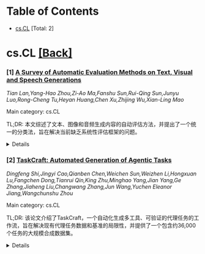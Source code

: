<div id=toc></div>

# Table of Contents

- [cs.CL](#cs.CL) [Total: 2]


<div id='cs.CL'></div>

# cs.CL [[Back]](#toc)

### [1] [A Survey of Automatic Evaluation Methods on Text, Visual and Speech Generations](https://arxiv.org/abs/2506.10019)
*Tian Lan,Yang-Hao Zhou,Zi-Ao Ma,Fanshu Sun,Rui-Qing Sun,Junyu Luo,Rong-Cheng Tu,Heyan Huang,Chen Xu,Zhijing Wu,Xian-Ling Mao*

Main category: cs.CL

TL;DR: 本文综述了文本、图像和音频生成内容的自动评估方法，并提出了一个统一的分类法，旨在解决当前缺乏系统性评估框架的问题。


<details>
  <summary>Details</summary>
Motivation: 当前研究缺乏一个系统性的框架，无法全面组织文本、视觉和音频模态的自动评估方法。

Method: 本文对文本、图像和音频三种模态的生成内容的自动评估方法进行了全面综述，并提出了一个统一的分类法，识别了表征现有评估方法的五种基本范式。

Result: 所提出的框架首先应用于文本生成评估方法，然后扩展到图像和音频生成，证明了其广泛适用性。

Conclusion: 讨论了跨模态评估方法未来研究的有前景方向。

Abstract: Recent advances in deep learning have significantly enhanced generative AI
capabilities across text, images, and audio. However, automatically evaluating
the quality of these generated outputs presents ongoing challenges. Although
numerous automatic evaluation methods exist, current research lacks a
systematic framework that comprehensively organizes these methods across text,
visual, and audio modalities. To address this issue, we present a comprehensive
review and a unified taxonomy of automatic evaluation methods for generated
content across all three modalities; We identify five fundamental paradigms
that characterize existing evaluation approaches across these domains. Our
analysis begins by examining evaluation methods for text generation, where
techniques are most mature. We then extend this framework to image and audio
generation, demonstrating its broad applicability. Finally, we discuss
promising directions for future research in cross-modal evaluation
methodologies.

</details>


### [2] [TaskCraft: Automated Generation of Agentic Tasks](https://arxiv.org/abs/2506.10055)
*Dingfeng Shi,Jingyi Cao,Qianben Chen,Weichen Sun,Weizhen Li,Hongxuan Lu,Fangchen Dong,Tianrui Qin,King Zhu,Minghao Yang,Jian Yang,Ge Zhang,Jiaheng Liu,Changwang Zhang,Jun Wang,Yuchen Eleanor Jiang,Wangchunshu Zhou*

Main category: cs.CL

TL;DR: 该论文介绍了TaskCraft，一个自动化生成多工具、可验证的代理任务的工作流，旨在解决现有代理任务数据和基准的局限性，并提供了一个包含约36,000个任务的大规模合成数据集。


<details>
  <summary>Details</summary>
Motivation: 代理任务在自然语言处理和人工智能领域日益重要，但现有指令数据缺乏工具交互，且当前代理基准依赖于昂贵的人工标注，限制了其可扩展性。

Method: 本文引入了TaskCraft，一个自动化的工作流，用于生成难度可扩展、多工具且可验证的代理任务，并附带执行轨迹。TaskCraft通过基于深度和宽度的扩展来扩展原子任务，从而创建结构和层次复杂的挑战。

Result: 实证结果表明，这些任务改进了生成工作流中的提示优化，并增强了代理基础模型的监督微调。

Conclusion: 本文提出了一个包含约36,000个不同难度任务的大规模合成数据集，以支持未来对代理调优和评估的研究。

Abstract: Agentic tasks, which require multi-step problem solving with autonomy, tool
use, and adaptive reasoning, are becoming increasingly central to the
advancement of NLP and AI. However, existing instruction data lacks tool
interaction, and current agentic benchmarks rely on costly human annotation,
limiting their scalability. We introduce \textsc{TaskCraft}, an automated
workflow for generating difficulty-scalable, multi-tool, and verifiable agentic
tasks with execution trajectories. TaskCraft expands atomic tasks using
depth-based and width-based extensions to create structurally and
hierarchically complex challenges. Empirical results show that these tasks
improve prompt optimization in the generation workflow and enhance supervised
fine-tuning of agentic foundation models. We present a large-scale synthetic
dataset of approximately 36,000 tasks with varying difficulty to support future
research on agent tuning and evaluation.

</details>
